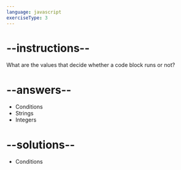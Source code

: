 ```yaml
---
language: javascript
exerciseType: 3
---
```


# --instructions--

What are the values that decide whether a code block runs or not?

# --answers--

- Conditions
- Strings
- Integers

# --solutions--

- Conditions
